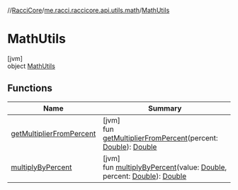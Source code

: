 //[RacciCore](../../../index.md)/[me.racci.raccicore.api.utils.math](../index.md)/[MathUtils](index.md)

# MathUtils

[jvm]\
object [MathUtils](index.md)

## Functions

| Name | Summary |
|---|---|
| [getMultiplierFromPercent](get-multiplier-from-percent.md) | [jvm]<br>fun [getMultiplierFromPercent](get-multiplier-from-percent.md)(percent: [Double](https://kotlinlang.org/api/latest/jvm/stdlib/kotlin/-double/index.html)): [Double](https://kotlinlang.org/api/latest/jvm/stdlib/kotlin/-double/index.html) |
| [multiplyByPercent](multiply-by-percent.md) | [jvm]<br>fun [multiplyByPercent](multiply-by-percent.md)(value: [Double](https://kotlinlang.org/api/latest/jvm/stdlib/kotlin/-double/index.html), percent: [Double](https://kotlinlang.org/api/latest/jvm/stdlib/kotlin/-double/index.html)): [Double](https://kotlinlang.org/api/latest/jvm/stdlib/kotlin/-double/index.html) |
